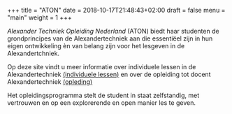 +++
title = "ATON"
date = 2018-10-17T21:48:43+02:00
draft = false
menu = "main"
weight = 1
+++

*Alexander Techniek Opleiding Nederland* (ATON) biedt haar studenten de
grondprincipes van de Alexandertechniek aan die essentiëel zijn in hun eigen
ontwikkeling èn van belang zijn voor het lesgeven in de Alexandertchniek.

Op deze site vindt u meer informatie over individuele lessen in de 
Alexandertechniek [(individuele lessen)](#individuele-lessen) en over de 
opleiding tot docent Alexandertechniek [(opleding)](#opleiding)

Het opleidingsprogramma stelt de student in staat zelfstandig, met vertrouwen en
op een explorerende en open manier les te geven.



